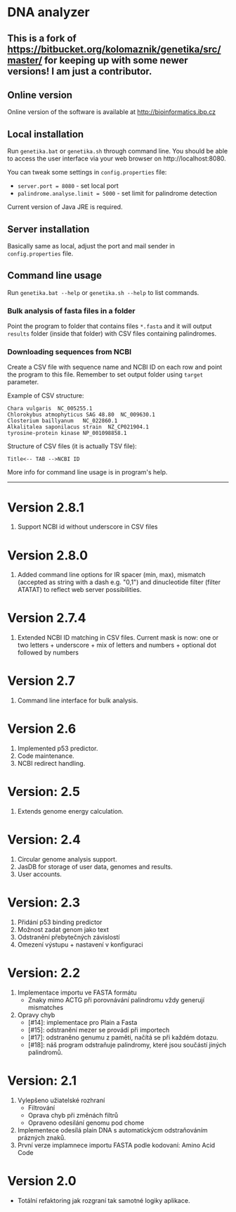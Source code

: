 # DNA analyzer

## This is a fork of https://bitbucket.org/kolomaznik/genetika/src/master/ for keeping up with some newer versions! I am just a contributor.

## Online version

Online version of the software is available at http://bioinformatics.ibp.cz

## Local installation

Run `genetika.bat` or `genetika.sh` through command line. You should be able to access
the user interface via your web browser on http://localhost:8080.

You can tweak some settings in `config.properties` file:

- `server.port = 8080` - set local port
- `palindrome.analyse.limit = 5000` - set limit for palindrome detection

Current version of Java JRE is required.

## Server installation

Basically same as local, adjust the port and mail sender in `config.properties` file.

## Command line usage

Run `genetika.bat --help` or `genetika.sh --help` to list commands. 

### Bulk analysis of fasta files in a folder

Point the program to folder that contains files `*.fasta` and it will output `results`
folder (inside that folder) with CSV files containing palindromes.

### Downloading sequences from NCBI

Create a CSV file with sequence name and NCBI ID on each row and point the program to this file.
Remember to set output folder using `target` parameter.

Example of CSV structure:

	Chara vulgaris	NC_005255.1
	Chlorokybus atmophyticus SAG 48.80	NC_009630.1
	Closterium baillyanum	NC_022860.1
	Alkalitalea saponilacus strain	NZ_CP021904.1
	tyrosine-protein kinase	NP_001098858.1
	
Structure of CSV files (it is actually TSV file):
	
	Title<-- TAB -->NCBI ID 

More info for command line usage is in program's help.

----
# Version 2.8.1
1. Support NCBI id without underscore in CSV files

# Version 2.8.0
1. Added command line options for IR spacer (min, max), mismatch (accepted as string with a dash e.g. "0,1") and dinucleotide filter (filter ATATAT) to reflect web server possibilities. 

# Version 2.7.4
1. Extended NCBI ID matching in CSV files. Current mask is now: one or two letters + underscore + mix of letters and numbers + optional dot followed by numbers

# Version 2.7
1. Command line interface for bulk analysis. 

# Version 2.6
1. Implemented p53 predictor.
2. Code maintenance.
3. NCBI redirect handling.

# Version: 2.5
1. Extends genome energy calculation.

# Version: 2.4
1. Circular genome analysis support.
2. JasDB for storage of user data, genomes and results.
4. User accounts.

# Version: 2.3
1. Přidání p53 binding predictor
2. Možnost zadat genom jako text
3. Odstranění přebytečných závislostí
4. Omezení výstupu + nastavení v konfiguraci

# Version: 2.2
1. Implementace importu ve FASTA formátu
    - Znaky mimo ACTG při porovnávání palindromu vždy generují mismatches
2. Opravy chyb
    - [#14]: implementace pro Plain a Fasta
    - [#15]: odstranění mezer se provádí při importech
    - [#17]: odstraněno genumu z paměti, načítá se při každém dotazu.
    - [#18]: náš program odstraňuje palindromy, které jsou součástí jiných palindromů.

# Version: 2.1
1. Vylepšeno užiatelské rozhraní
    - Filtrování 
    - Oprava chyb při změnách filtrů
    - Opraveno odesilání genomu pod chome
2. Implementece odesílá plain DNA s automatickýcm odstraňováním prázných znaků.
3. První verze implamnece importu FASTA podle kodovaní: Amino Acid Code

# Version 2.0
* Totální refaktoring jak rozgraní tak samotné logiky aplikace.